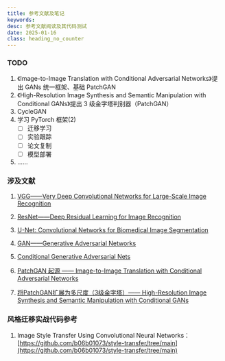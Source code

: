 ```yaml
---
title: 参考文献及笔记
keywords: 
desc: 参考文献阅读及其代码测试
date: 2025-01-16
class: heading_no_counter
---
```


### TODO

1. 《Image-to-Image Translation with Conditional Adversarial Networks》提出 GANs 统一框架、基础 PatchGAN
2. 《High-Resolution Image Synthesis and Semantic Manipulation with Conditional GANs》提出 3 级金字塔判别器（PatchGAN）
3. CycleGAN
4. 学习 PyTorch 框架(2)
	- [ ] 迁移学习
    - [ ] 实验跟踪
    - [ ] 论文复制
    - [ ] 模型部署
5. ......

### 涉及文献

1. [VGG——Very Deep Convolutional Networks for Large-Scale Image Recognition](https://arxiv.org/abs/1409.1556)

2. [ResNet——Deep Residual Learning for Image Recognition](https://arxiv.org/abs/1512.03385)

3. [U-Net: Convolutional Networks for Biomedical Image Segmentation](https://arxiv.org/abs/1505.04597)

4. [GAN——Generative Adversarial Networks](https://arxiv.org/abs/1406.2661)

5. [Conditional Generative Adversarial Nets](https://arxiv.org/abs/1411.1784)

6. [PatchGAN 起源 —— Image-to-Image Translation with Conditional Adversarial Networks](https://openaccess.thecvf.com/content_cvpr_2017/papers/Isola_Image-To-Image_Translation_With_CVPR_2017_paper.pdf)

7. [将PatchGAN扩展为多尺度（3级金字塔）—— High-Resolution Image Synthesis and Semantic Manipulation with Conditional GANs](https://arxiv.org/abs/1711.11585)


### 风格迁移实战代码参考

1. Image Style Transfer Using Convolutional Neural Networks：[https://github.com/b06b01073/style-transfer/tree/main](https://github.com/b06b01073/style-transfer/tree/main)